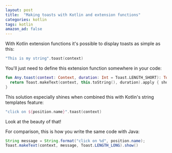 ```yaml
---
layout: post
title:  "Making toasts with Kotlin and extension functions"
categories: kotlin
tags: kotlin
amazon_ad: false
---
```


With Kotlin extension functions it's possible to display toasts as simple as this:

```kotlin
"This is my string".toast(context)
```

You'll just need to define this extension function somewhere in your code:

```kotlin
fun Any.toast(context: Context, duration: Int = Toast.LENGTH_SHORT): Toast {
  return Toast.makeText(context, this.toString(), duration).apply { show() }
}
```

This solution especially shines when combined this with Kotlin's string templates feature:

```kotlin
"click on ${position.name}".toast(context)
```
Look at the beauty of that!

For comparison, this is how you write the same code with Java:

```java
String message = String.format("click on %d", position.name);
Toast.makeText(context, message, Toast.LENGTH_LONG).show()
```
